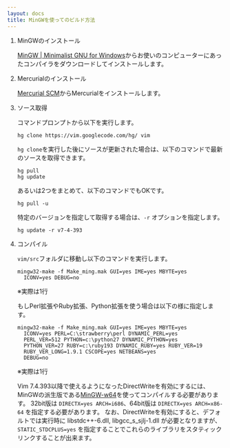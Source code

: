 ```yaml
---
layout: docs
title: MinGWを使ってのビルド方法
---
```


1.  MinGWのインストール

    [MinGW | Minimalist GNU for Windows](http://www.mingw.org/)からお使いのコンピューターにあったコンパイラをダウンロードしてインストールします。

2.  Mercurialのインストール

    [Mercurial SCM](http://mercurial.selenic.com/)からMercurialをインストールします。

3.  ソース取得

    コマンドプロンプトから以下を実行します。

        hg clone https://vim.googlecode.com/hg/ vim

    `hg clone`を実行した後にソースが更新された場合は、以下のコマンドで最新のソースを取得できます。

        hg pull
        hg update

    あるいは2つをまとめて、以下のコマンドでもOKです。

        hg pull -u

    特定のバージョンを指定して取得する場合は、`-r` オプションを指定します。

        hg update -r v7-4-393

4.  コンパイル

    `vim/src`フォルダに移動し以下のコマンドを実行します。

        mingw32-make -f Make_ming.mak GUI=yes IME=yes MBYTE=yes
          ICONV=yes DEBUG=no

    ※実際は1行

    もしPerl拡張やRuby拡張、Python拡張を使う場合は以下の様に指定します。

        mingw32-make -f Make_ming.mak GUI=yes IME=yes MBYTE=yes
          ICONV=yes PERL=C:\strawberry\perl DYNAMIC_PERL=yes
          PERL_VER=512 PYTHON=c:\python27 DYNAMIC_PYTHON=yes
          PYTHON_VER=27 RUBY=c:\ruby193 DYNAMIC_RUBY=yes RUBY_VER=19
          RUBY_VER_LONG=1.9.1 CSCOPE=yes NETBEANS=yes
          DEBUG=no

    ※実際は1行

    Vim 7.4.393以降で使えるようになったDirectWriteを有効にするには、MinGWの派生版である[MinGW-w64](http://mingw-w64.sourceforge.net/)を使ってコンパイルする必要があります。
    32bit版は `DIRECTX=yes ARCH=i686`、64bit版は `DIRECTX=yes ARCH=x86-64` を指定する必要があります。
    なお、DirectWriteを有効にすると、デフォルトでは実行時に libstdc++-6.dll, libgcc\_s\_sjlj-1.dll が必要となりますが、`STATIC_STDCPLUS=yes` を指定することでこれらのライブラリをスタティックリンクすることが出来ます。
